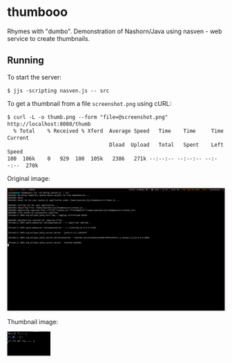 # thumbooo
Rhymes with "dumbo". Demonstration of Nashorn/Java using nasven - web service to create thumbnails.

## Running

To start the server:
```
$ jjs -scripting nasven.js -- src
```

To get a thumbnail from a file `screenshot.png` using cURL:
```
$ curl -L -o thumb.png --form "file=@screenshot.png" http://localhost:8080/thumb
  % Total    % Received % Xferd  Average Speed   Time    Time     Time  Current
                                 Dload  Upload   Total   Spent    Left  Speed
100  106k    0   929  100  105k   2386   271k --:--:-- --:--:-- --:--:--  270k
```

Original image:

![Original image](/img/screenshot.png?raw=true)

Thumbnail image:

![Thumbnail image](/img/thumb.png?raw=true)

